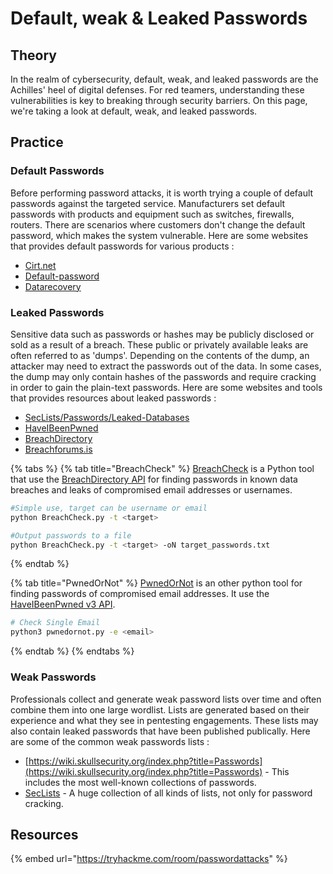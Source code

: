 # Default, weak & Leaked Passwords

## Theory

In the realm of cybersecurity, default, weak, and leaked passwords are the Achilles' heel of digital defenses. For red teamers, understanding these vulnerabilities is key to breaking through security barriers. On this page, we're taking a look at default, weak, and leaked passwords.

## Practice

### Default Passwords

Before performing password attacks, it is worth trying a couple of default passwords against the targeted service. Manufacturers set default passwords with products and equipment such as switches, firewalls, routers. There are scenarios where customers don't change the default password, which makes the system vulnerable. Here are some websites that provides default passwords for various products :

* [Cirt.net](https://cirt.net/passwords)
* [Default-password](https://default-password.info/)
* [Datarecovery](https://datarecovery.com/rd/default-passwords/)

### Leaked Passwords

Sensitive data such as passwords or hashes may be publicly disclosed or sold as a result of a breach. These public or privately available leaks are often referred to as 'dumps'. Depending on the contents of the dump, an attacker may need to extract the passwords out of the data. In some cases, the dump may only contain hashes of the passwords and require cracking in order to gain the plain-text passwords. Here are some websites and tools that provides resources about leaked passwords :

* [SecLists/Passwords/Leaked-Databases](https://github.com/danielmiessler/SecLists/tree/master/Passwords/Leaked-Databases)
* [HaveIBeenPwned](https://haveibeenpwned.com/)
* [BreachDirectory](https://breachdirectory.org/)
* &#x20;[Breachforums.is](https://breachforums.is)

{% tabs %}
{% tab title="BreachCheck" %}
[BreachCheck](https://github.com/v4resk/BreachCheck) is a Python tool that use the [BreachDirectory API](https://rapidapi.com/rohan-patra/api/breachdirectory/) for finding passwords in known data breaches and leaks of compromised email addresses or usernames.

```bash
#Simple use, target can be username or email
python BreachCheck.py -t <target>

#Output passwords to a file
python BreachCheck.py -t <target> -oN target_passwords.txt
```
{% endtab %}

{% tab title="PwnedOrNot" %}
[PwnedOrNot](https://github.com/thewhiteh4t/pwnedOrNot) is an other python tool for finding passwords of compromised email addresses. It use the [HaveIBeenPwned v3 API](https://haveibeenpwned.com/API/v3).

```bash
# Check Single Email
python3 pwnedornot.py -e <email>
```
{% endtab %}
{% endtabs %}

### Weak Passwords

Professionals collect and generate weak password lists over time and often combine them into one large wordlist. Lists are generated based on their experience and what they see in pentesting engagements. These lists may also contain leaked passwords that have been published publically. Here are some of the common weak passwords lists :&#x20;

* [https://wiki.skullsecurity.org/index.php?title=Passwords](https://wiki.skullsecurity.org/index.php?title=Passwords) - This includes the most well-known collections of passwords.
* [SecLists](https://github.com/danielmiessler/SecLists/tree/master/Passwords) - A huge collection of all kinds of lists, not only for password cracking.

## Resources

{% embed url="https://tryhackme.com/room/passwordattacks" %}
